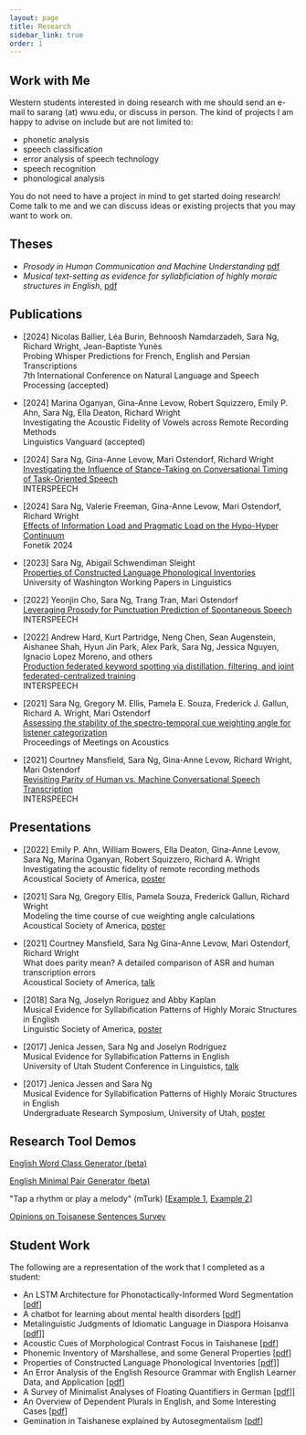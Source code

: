 ```yaml
---
layout: page
title: Research
sidebar_link: true
order: 1
---
```



## Work with Me

Western students interested in doing research with me should send an e-mail to sarang (at) wwu.edu, or discuss in person. The kind of projects I am happy to advise on include but are not limited to:

- phonetic analysis
- speech classification
- error analysis of speech technology
- speech recognition
- phonological analysis

You do not need to have a project in mind to get started doing research! Come talk to me and we can discuss ideas or existing projects that you may want to work on.

## Theses
- *Prosody in Human Communication and Machine Understanding* [pdf](docs/phd-thesis.pdf)
- *Musical text-setting as evidence for syllabficiation of highly moraic structures in English*, [pdf](docs/thesis.pdf)

## Publications
- [2024] Nicolas Ballier, Léa Burin, Behnoosh Namdarzadeh, Sara Ng, Richard Wright, Jean-Baptiste Yunès
<br>Probing Whisper Predictions for French, English and Persian Transcriptions
<br>7th International Conference on Natural Language and Speech Processing (accepted)

- [2024] Marina Oganyan, Gina-Anne Levow, Robert Squizzero, Emily P. Ahn, Sara Ng, Ella Deaton, Richard Wright
<br>Investigating the Acoustic Fidelity of Vowels across Remote Recording Methods
<br>Linguistics Vanguard (accepted)

- [2024] Sara Ng, Gina-Anne Levow, Mari Ostendorf, Richard Wright
<br>[Investigating the Influence of Stance-Taking on Conversational Timing of Task-Oriented Speech](https://www.isca-archive.org/interspeech_2024/ng24b_interspeech.pdf)
<br>INTERSPEECH

- [2024] Sara Ng, Valerie Freeman, Gina-Anne Levow, Mari Ostendorf, Richard Wright 
<br>[Effects of Information Load and Pragmatic Load on the Hypo-Hyper Continuum](https://zenodo.org/records/11396102)
<br>Fonetik 2024

- [2023] Sara Ng, Abigail Schwendiman Sleight
<br>[Properties of Constructed Language Phonological Inventories](https://digital.lib.washington.edu/researchworks/items/8564e9aa-c15a-4bb0-9402-3095ba7dbb4d)
<br>University of Washington Working Papers in Linguistics

- [2022] Yeonjin Cho, Sara Ng, Trang Tran, Mari Ostendorf
<br>[Leveraging Prosody for Punctuation Prediction of Spontaneous Speech](https://www.isca-speech.org/archive/interspeech_2022/cho22b_interspeech.html) 
<br>INTERSPEECH

- [2022] Andrew Hard, Kurt Partridge, Neng Chen, Sean Augenstein, Aishanee Shah, Hyun Jin Park, Alex Park, Sara Ng, Jessica Nguyen, Ignacio Lopez Moreno, and others
<br>[Production federated keyword spotting via distillation, filtering, and joint federated-centralized training](https://arxiv.org/abs/2204.06322)
<br>INTERSPEECH

- [2021] Sara Ng, Gregory M. Ellis, Pamela E. Souza, Frederick J. Gallun, Richard A. Wright, Mari Ostendorf
<br>[Assessing the stability of the spectro-temporal cue weighting angle for listener categorization](https://pubs.aip.org/asa/poma/article/45/1/050009/2879399/Assessing-the-stability-of-the-spectro-temporal)
<br>Proceedings of Meetings on Acoustics

- [2021] Courtney Mansfield, Sara Ng, Gina-Anne Levow, Richard Wright, Mari Ostendorf 
<br>[Revisiting Parity of Human vs. Machine Conversational Speech Transcription](https://www.isca-speech.org/archive/interspeech_2021/mansfield21_interspeech.html)
<br>INTERSPEECH


## Presentations

- [2022] Emily P. Ahn, William Bowers, Ella Deaton, Gina-Anne Levow, Sara Ng, Marina Oganyan, Robert Squizzero, Richard A. Wright
<br>Investigating the acoustic fidelity of remote recording methods
<br>Acoustical Society of America, [poster](https://acousticalsociety.org/wp-content/uploads/2022/06/Denver-program.pdf)

- [2021] Sara Ng, Gregory Ellis, Pamela Souza, Frederick Gallun, Richard Wright
<br>Modeling the time course of cue weighting angle calculations
<br>Acoustical Society of America, [poster](docs/ASA_cue_profile.pdf)

- [2021] Courtney Mansfield, Sara Ng Gina-Anne Levow, Mari Ostendorf, Richard Wright
<br>What does parity mean? A detailed comparison of ASR and human transcription errors
<br>Acoustical Society of America, [talk](https://acousticalsociety.org/wp-content/uploads/2022/01/Seattle_Program.pdf)

- [2018] Sara Ng, Joselyn Roriguez and Abby Kaplan
<br>Musical Evidence for Syllabification Patterns of Highly Moraic Structures in English
<br>Linguistic Society of America, [poster](docs/lsa-poster.pdf)

- [2017] Jenica Jessen, Sara Ng and Joselyn Rodriguez
<br>Musical Evidence for Syllabification Patterns in English
<br>University of Utah Student Conference in Linguistics, [talk](docs/uuscil-talk.pdf)

- [2017] Jenica Jessen and Sara Ng
<br>Musical Evidence for Syllabification Patterns of Highly Moraic Structures in English
<br>Undergraduate Research Symposium, University of Utah, [poster](docs/urs-poster.pdf)


## Research Tool Demos

[English Word Class Generator (beta)](research/elicitations/make_wc.html)

[English Minimal Pair Generator (beta)](research/elicitations/index.html)

"Tap a rhythm or play a melody" (mTurk) \[[Example 1](research/metrical/piano_sample), [Example 2](research/metrical/taps_sample)\]

[Opinions on Toisanese Sentences Survey](research/socio/experiment.php)

## Student Work

The following are a representation of the work that I completed as a student:

- An LSTM Architecture for Phonotactically-Informed Word Segmentation \[[pdf](docs/word_segmentation.pdf)\]
- A chatbot for learning about mental health disorders \[[pdf](docs/mental_health_chatbot.pdf)\]
- Metalinguistic Judgments of Idiomatic Language in Diaspora Hoisanva \[[pdf](docs/hoisan_meta.pdf )\]\]
- Acoustic Cues of Morphological Contrast Focus in Taishanese \[[pdf](docs/hoisan_cf.pdf)\]
- Phonemic Inventory of Marshallese, and some General Properties \[[pdf](docs/marshallese.pdf)\]
- Properties of Constructed Language Phonological Inventories \[[pdf](docs/clips.pdf)\]\]
- An Error Analysis of the English Resource Grammar with English Learner Data, and Application \[[pdf](docs/teccl.pdf)\]
- A Survey of Minimalist Analyses of Floating Quantifiers in German \[[pdf](docs/german.pdf)\]\]
- An Overview of Dependent Plurals in English, and Some Interesting Cases \[[pdf](docs/dependent_plurals.pdf)\]
- Gemination in Taishanese explained by Autosegmentalism \[[pdf](docs/hoisan_gemination.pdf)\]
